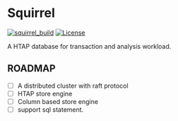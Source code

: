 # Squirrel
[![squirrel_build](https://github.com/Squirrel-HTAP/squirrel/workflows/squirrel_build/badge.svg)](https://github.com/Squirrel-HTAP/squirrel/actions)
[![License](https://img.shields.io/badge/license-Apache%202-4EB1BA.svg)](https://www.apache.org/licenses/LICENSE-2.0.html)

A HTAP database for transaction and analysis workload.

## ROADMAP
+ [ ] A distributed cluster with raft protocol
+ [ ] HTAP store engine
+ [ ] Column based store engine
+ [ ] support sql statement. 
